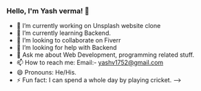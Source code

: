 ### Hello, I'm Yash verma! 👋

- 🔭 I’m currently working on Unsplash website clone
- 🌱 I’m currently learning Backend.
- 👯 I’m looking to collaborate on Fiverr
- 🤔 I’m looking for help with Backend
- 💬 Ask me about Web Development, programming related stuff.
- 📫 How to reach me: Email:- yashv1752@gmail.com
- 😄 Pronouns: He/His.
- ⚡ Fun fact: I can spend a whole day by playing cricket.
-->

